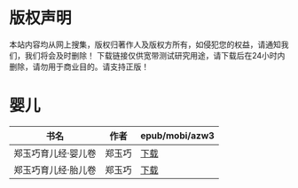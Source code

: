 # 版权声明

本站内容均从网上搜集，版权归著作人及版权方所有，如侵犯您的权益，请通知我们，我们将会及时删除！ 下载链接仅供宽带测试研究用途，请下载后在24小时内删除，请勿用于商业目的。请支持正版！

# 婴儿

| 书名 | 作者 | epub/mobi/azw3 |
| --- | --- | --- |
| 郑玉巧育儿经·婴儿卷 | 郑玉巧 | [下载](https://url89.ctfile.com/f/31084289-1357006084-2be15d?p=8866) |
| 郑玉巧育儿经·胎儿卷 | 郑玉巧 | [下载](https://url89.ctfile.com/f/31084289-1357006081-99bed7?p=8866) |
